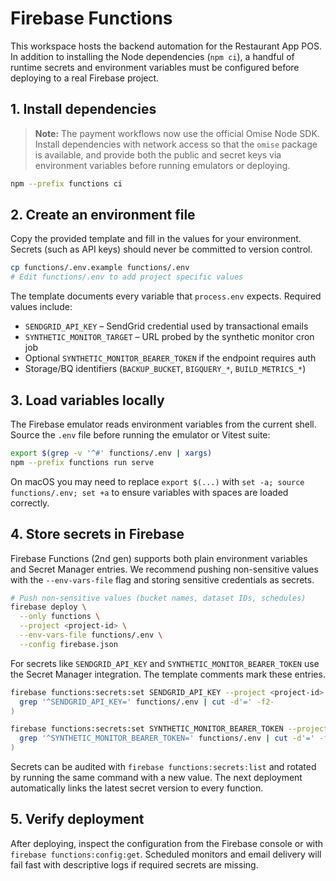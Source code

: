 # Firebase Functions

This workspace hosts the backend automation for the Restaurant App POS. In
addition to installing the Node dependencies (`npm ci`), a handful of runtime
secrets and environment variables must be configured before deploying to a real
Firebase project.

## 1. Install dependencies

> **Note:** The payment workflows now use the official Omise Node SDK.
> Install dependencies with network access so that the `omise` package is available,
> and provide both the public and secret keys via environment variables before running emulators or deploying.

```bash
npm --prefix functions ci
```

## 2. Create an environment file

Copy the provided template and fill in the values for your environment. Secrets
(such as API keys) should never be committed to version control.

```bash
cp functions/.env.example functions/.env
# Edit functions/.env to add project specific values
```

The template documents every variable that `process.env` expects. Required
values include:

- `SENDGRID_API_KEY` – SendGrid credential used by transactional emails
- `SYNTHETIC_MONITOR_TARGET` – URL probed by the synthetic monitor cron job
- Optional `SYNTHETIC_MONITOR_BEARER_TOKEN` if the endpoint requires auth
- Storage/BQ identifiers (`BACKUP_BUCKET`, `BIGQUERY_*`, `BUILD_METRICS_*`)

## 3. Load variables locally

The Firebase emulator reads environment variables from the current shell. Source
the `.env` file before running the emulator or Vitest suite:

```bash
export $(grep -v '^#' functions/.env | xargs)
npm --prefix functions run serve
```

On macOS you may need to replace `export $(...)` with `set -a; source
functions/.env; set +a` to ensure variables with spaces are loaded correctly.

## 4. Store secrets in Firebase

Firebase Functions (2nd gen) supports both plain environment variables and
Secret Manager entries. We recommend pushing non-sensitive values with the
`--env-vars-file` flag and storing sensitive credentials as secrets.

```bash
# Push non-sensitive values (bucket names, dataset IDs, schedules)
firebase deploy \
  --only functions \
  --project <project-id> \
  --env-vars-file functions/.env \
  --config firebase.json
```

For secrets like `SENDGRID_API_KEY` and `SYNTHETIC_MONITOR_BEARER_TOKEN` use the
Secret Manager integration. The template comments mark these entries.

```bash
firebase functions:secrets:set SENDGRID_API_KEY --project <project-id> < <( \
  grep '^SENDGRID_API_KEY=' functions/.env | cut -d'=' -f2-
)

firebase functions:secrets:set SYNTHETIC_MONITOR_BEARER_TOKEN --project <project-id> < <( \
  grep '^SYNTHETIC_MONITOR_BEARER_TOKEN=' functions/.env | cut -d'=' -f2-
)
```

Secrets can be audited with `firebase functions:secrets:list` and rotated by
running the same command with a new value. The next deployment automatically
links the latest secret version to every function.

## 5. Verify deployment

After deploying, inspect the configuration from the Firebase console or with
`firebase functions:config:get`. Scheduled monitors and email delivery will fail
fast with descriptive logs if required secrets are missing.
